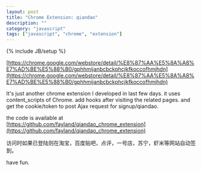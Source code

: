 ```yaml
---
layout: post
title: "Chrome Extension: qiandao"
description: ""
category: "javascript"
tags: ["javascript", "chrome", "extension"]
---
```

{% include JB/setup %}

[https://chrome.google.com/webstore/detail/%E8%87%AA%E5%8A%A8%E7%AD%BE%E5%88%B0/gphhmijanbcbckphcjkfkoccofhmjhdn](https://chrome.google.com/webstore/detail/%E8%87%AA%E5%8A%A8%E7%AD%BE%E5%88%B0/gphhmijanbcbckphcjkfkoccofhmjhdn)

It's just another chrome extension I developed in last few days. it uses content_scripts of Chrome. add hooks after visiting the related pages. and get the cookie/token to post Ajax request for signup/qiandao.

the code is available at [https://github.com/fayland/qiandao_chrome_extension](https://github.com/fayland/qiandao_chrome_extension)

访问时如果已登陆则在淘宝，百度贴吧，点评，一号店，苏宁，虾米等网站自动签到。

have fun.